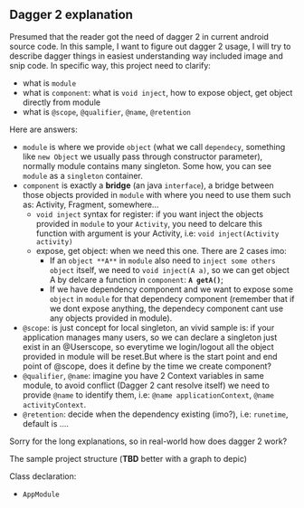 ## Dagger 2 explanation
Presumed that the reader got the need of dagger 2 in current android source code.
In this sample, I want to figure out dagger 2 usage, I will try to describe dagger things in easiest understanding way included image and snip code. In specific way, this project need to clarify:

- what is `module`
- what is `component`: what is `void inject`, how to expose object, get object directly from module
- what is `@scope`, `@qualifier`, `@name`, `@retention`

Here are answers:
- `module` is where we provide `object` (what we call `dependecy`, something like `new Object` we usually pass through constructor parameter), normally module contains many singleton. Some how, you can see `module` as a `singleton` container.
- `component` is exactly a **bridge** (an java `interface`), a bridge between those objects provided in `module` with where you need to use them such as: Activity, Fragment, somewhere...
  + `void inject` syntax for register: if you want inject the objects provided in `module` to your `Activity`, you need to delcare this function with argument is your Activity, i.e: `void inject(Activity activity)`
  + expose, get object: when we need this one. There are 2 cases imo:
    + If an `object **A**` in `module` also need to `inject some others object` itself, we need to `void inject(A a)`, so we can get object A by delcare a function in `component`: **`A getA()`**;
    + If we have dependency component and we want to expose some `object` in `module` for that dependecy component (remember that if we dont expose anything, the dependecy component cant use any objects provided in module).
- `@scope`: is just concept for local singleton, an vivid sample is: if your application manages many users, so we can declare a singleton just exist in an @Userscope, so everytime we login/logout all the object provided in module will be reset.But where is the start point and end point of @scope, does it define by the time we create component?
- `@qualifier`, `@name`: imagine you have 2 Context variables in same module, to avoid conflict (Dagger 2 cant resolve itself) we need to provide `@name` to identify them, i.e: `@name applicationContext`, `@name activityContext`.
- `@retention`: decide when the dependency existing (imo?), i.e: `runetime`, default is ....

Sorry for the long explanations, so in real-world how does dagger 2 work?

The sample project structure (**TBD** better with a graph to depic)

Class declaration:
- `AppModule`

